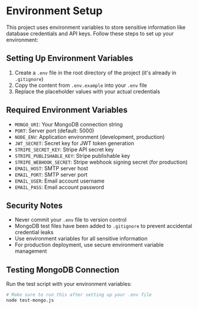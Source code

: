 # Environment Setup

This project uses environment variables to store sensitive information like database credentials and API keys. Follow these steps to set up your environment:

## Setting Up Environment Variables

1. Create a `.env` file in the root directory of the project (it's already in `.gitignore`)
2. Copy the content from `.env.example` into your `.env` file
3. Replace the placeholder values with your actual credentials

## Required Environment Variables

- `MONGO_URI`: Your MongoDB connection string
- `PORT`: Server port (default: 5000)
- `NODE_ENV`: Application environment (development, production)
- `JWT_SECRET`: Secret key for JWT token generation
- `STRIPE_SECRET_KEY`: Stripe API secret key
- `STRIPE_PUBLISHABLE_KEY`: Stripe publishable key
- `STRIPE_WEBHOOK_SECRET`: Stripe webhook signing secret (for production)
- `EMAIL_HOST`: SMTP server host
- `EMAIL_PORT`: SMTP server port
- `EMAIL_USER`: Email account username
- `EMAIL_PASS`: Email account password

## Security Notes

- Never commit your `.env` file to version control
- MongoDB test files have been added to `.gitignore` to prevent accidental credential leaks
- Use environment variables for all sensitive information
- For production deployment, use secure environment variable management

## Testing MongoDB Connection

Run the test script with your environment variables:

```bash
# Make sure to run this after setting up your .env file
node test-mongo.js
```